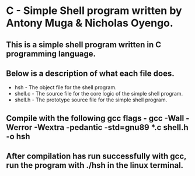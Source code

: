 # C - Simple Shell program written by Antony Muga & Nicholas Oyengo.

## This is a simple shell program written in C programming language.

## Below is a description of what each file does.
- hsh - The object file for the shell program.
- shell.c - The source file for the core logic of the simple shell program.
- shell.h - The prototype source file for the simple shell program.

## Compile with the following gcc flags - gcc -Wall -Werror -Wextra -pedantic -std=gnu89 *.c shell.h -o hsh

## After compilation has run successfully with gcc, run the program with ./hsh in the linux terminal.
